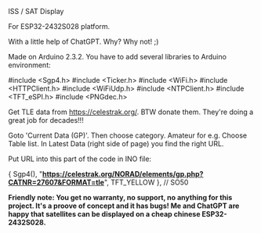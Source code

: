 ISS / SAT Display

For ESP32-2432S028 platform.

With a little help of ChatGPT. Why? Why not! ;)

Made on Arduino 2.3.2. You have to add several libraries to Arduino environment:

#include <Sgp4.h>
#include <Ticker.h>
#include <WiFi.h>
#include <HTTPClient.h>
#include <WiFiUdp.h>
#include <NTPClient.h>
#include <TFT_eSPI.h>
#include <PNGdec.h>

Get TLE data from https://celestrak.org/. BTW donate them. They're doing a great job for decades!!!

Goto 'Current Data (GP)'. Then choose category. Amateur for e.g. Choose Table list. In Latest Data (right side of page) you find the right URL. 

Put URL into this part of the code in INO file:

{ Sgp4(), "**https://celestrak.org/NORAD/elements/gp.php?CATNR=27607&FORMAT=tle**", TFT_YELLOW }, // SO50

**Friendly note: You get no warranty, no support, no anything for this project. It's a proove of concept and it has bugs! 
Me and ChatGPT are happy that satellites can be displayed on a cheap chinese ESP32-2432S028.**
